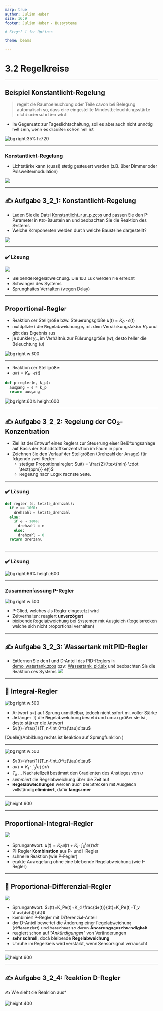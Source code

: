 ```yaml
---
marp: true
author: Julian Huber
size: 16:9
footer: Julian Huber - Bussysteme

# Strg+[ ] for Options

theme: beams

---
```


<!-- paginate: true -->


# 3.2 Regelkreise

<!-- _class: title -->




---

## Beispiel Konstantlicht-Regelung

> regelt die Raumbeleuchtung oder Teile davon bei Belegung automatisch so, dass eine eingestellte Mindestbeleuchtungsstärke nicht unterschritten wird

* Im Gegensatz zur Tageslichtschaltung, soll es aber auch nicht unnötig hell sein, wenn es draußen schon hell ist

![bg right:35% h:720](images/RA_Konstantlicht.pdf.png)

---

### Konstantlicht-Regelung

* Lichtstärke kann (quasi) stetig gesteuert werden (z.B. über Dimmer oder Pulsweitenmodulation)



![](images/Helligkeitsregelung.svg)



---

## ✍️ Aufgabe 3_2_1: Konstantlicht-Regelung

* Laden Sie die Datei [Konstantlicht_nur_p.zcos](https://github.com/jhumci/scilab_xcos_solutions/blob/main/Bussysteme/3_2_1/Konstantlicht_nur_p.zcos) und passen Sie den P-Parameter in `PID`-Baustein an und beobachten Sie die Reaktion des Systems
* Welche Komponenten werden durch welche Bausteine dargestellt?

![](images/Konstantlichtregelung_nur_p.png)

---

### ✔️ Lösung

![](images/Konstantlicht_P.png)

* Bleibende Regelabweichung. Die 100 Lux werden nie erreicht
* Schwingen des Systems
* Sprunghaftes Verhalten (wegen Delay)

---

## Proportional-Regler

* Reaktion der Stellgröße bzw. Steuerungsgröße 
$u(t)=K_P \cdot e(t)$
* multipliziert die Regelabweichung $e_t$ mit dem Verstärkungsfaktor $K_P$ und gibt das Ergebnis aus
* je dunkler $y_m$ im Verhältnis zur Führungsgröße ($w$), desto heller die Beleuchtung ($u$)


![bg right w:600](images/Helligkeitsregelung.svg)

---

* Reaktion der Stellgröße:
* $u(t)=K_P \cdot e(t)$

```Python
def p-regler(e, k_p):
  ausgang = e * k_p
  return ausgang
```


![bg right:60% height:600](images/P-Regler-Funktionen.svg)



---

## ✍️ Aufgabe 3_2_2: Regelung der $\text{CO}_2$-Konzentration

- Ziel ist der Entwurf eines Reglers zur Steuerung einer Belüftungsanlage auf Basis der Schadstoffkonzentration im Raum in ppm 
- Zeichnen Sie den Verlauf der Stellgrößen (Drehzahl der Anlage) für folgende zwei Regler:
  - stetiger Proportionalregler: $u(t) = \frac{2}{\text{min} \cdot \text{ppm}} e(t)$ 
  - Regelung nach Logik nächste Seite.

---

### ✔️ Lösung



```Python
def regler (e, letzte_drehzahl):
  if e == 1000:
    drehzahl = letzte_drehzahl
  else:
    if e > 1000:
      drehzahl = e
    else:
      drehzahl = 0
  return drehzahl
    
```

---

### ✔️ Lösung

![bg right:66% height:600](images/AufgabeRegler.svg)


---

### Zusammenfassung P-Regler

![bg right w:500](images/Idealer_P_Sprungantwort.svg)

* P-Glied, welches als Regler eingesetzt wird
* Zeitverhalten: reagiert **unverzögert** 
* bleibende Regelabweichung bei Systemen mit Ausgleich (Regelstrecken welche sich nicht proportional verhalten)

---

## ✍️ Aufgabe 3_2_3: Wassertank mit PID-Regler

- Entfernen Sie den I und D-Anteil des PID-Reglers in [demo_watertank.zcos](https://github.com/jhumci/scilab_xcos_solutions/blob/main/Bussysteme/3_2_3/demo_watertank.zcos) bzw. [Wassertank_pid.slx](https://github.com/jhumci/scilab_xcos_solutions/blob/main/Bussysteme/3_2_3/Wassertank_pid.slx) und beobachten Sie die Reaktion des Systems
![](images/demo_watertank.png)


---

## 🧠 Integral-Regler

![bg right w:500](images/Idealer_I_Sprungantwort.svg)

* Antwort $u(t)$ auf Sprung unmittelbar, jedoch nicht sofort mit voller Stärke
* Je länger ($t$) die Regelabweichung besteht und umso größer sie ist, desto stärker die Antwort
* $u(t)=\frac{1}{T_n}\int_0^te(\tau)d\tau$

[Quelle](Abbildung rechts ist Reaktion auf Sprungfunktion )

---

![bg right w:500](images/Idealer_I_Sprungantwort.svg)

* $u(t)=\frac{1}{T_n}\int_0^te(\tau)d\tau$
* $u(t)=K_I \cdot \int_0^te(\tau)d\tau$
* $T_n$ ... Nachstellzeit bestimmt den Gradienten des Anstieges von $u$ 
* *summiert* die Regelabweichung über die Zeit auf
* **Regelabweichungen** werden auch bei Strecken mit Ausgleich vollständig **eliminiert**, dafür **langsamer**

---


![height:600](images/i-Regler.svg)

---

## Proportional-Integral-Regler


![](images/Idealer_PI_Sprungantwort.svg)

* Sprungantwort: $u(t)=K_Pe(t) + K_I \cdot \int_0^te(\tau)d\tau$
* PI-Regler **Kombination** aus P- und I-Regler
* schnelle Reaktion (wie P-Regler)
* exakte Ausregelung ohne eine bleibende Regelabweichung (wie I-Regler) 

---

## 🧠 Proportional-Differenzial-Regler

![](images/Idealer_PD_Sprungantwort.svg)

* Sprungantwort: $u(t)=K_Pe(t)+K_d \frac{de(t)}{dt}=K_Pe(t)+T_v \frac{de(t)}{dt}$
* kombiniert P-Regler mit Differenzial-Anteil
* der D-Anteil bewertet die Änderung einer Regelabweichung (differenziert) und berechnet so deren **Änderungsgeschwindigkeit**
* reagiert schon auf *"Ankündigungen"* von Veränderungen 
* **sehr schnell**, doch bleibende **Regelabweichung**
* Unruhe im Regelkreis wird verstärkt, wenn Sensorsignal verrauscht 


---


![height:600](images/d-regler.svg)


---

## ✍️ Aufgabe 3_2_4: Reaktion D-Regler

✍️ Wie sieht die Reaktion aus?

![height:400](images/d-regler-Aufgabe.svg)


